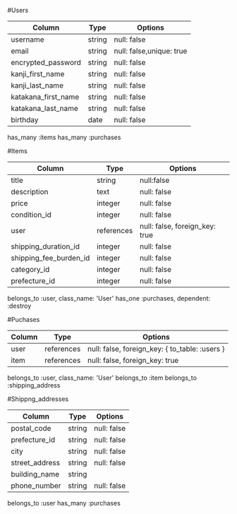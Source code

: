 #Users

|Column|Type|Options|
|------|----|-------|
| username | string | null: false|
| email | string | null: false,unique: true |
| encrypted_password | string | null: false |
| kanji_first_name | string | null: false |
| kanji_last_name | string | null: false |
| katakana_first_name | string |null: false|
| katakana_last_name | string | null: false |
| birthday | date | null: false |

has_many :items
has_many :purchases

#Items

|Column|Type|Options|
|------|----|-------|
| title | string | null:false |
| description | text | null: false |
| price | integer | null: false |
| condition_id | integer | null: false |
| user | references | null: false, foreign_key: true |
| shipping_duration_id | integer | null: false |
| shipping_fee_burden_id | integer | null: false |
| category_id | integer | null: false |
| prefecture_id | integer | null: false |

belongs_to :user, class_name: 'User'
has_one :purchases, dependent: :destroy

#Puchases

|Column|Type|Options|
|------|----|-------|
| user | references | null: false, foreign_key: { to_table: :users } |
| item | references | null: false, foreign_key: true |

 belongs_to :user, class_name: 'User'
 belongs_to :item
 belongs_to :shipping_address


#Shippng_addresses

|Column|Type|Options|
|------|----|-------|
| postal_code | string | null: false |
| prefecture_id | string | null: false |
| city | string | null: false |
| street_address | string | null: false |
| building_name | string | |
| phone_number | string | null: false |

 belongs_to :user
 has_many :purchases



